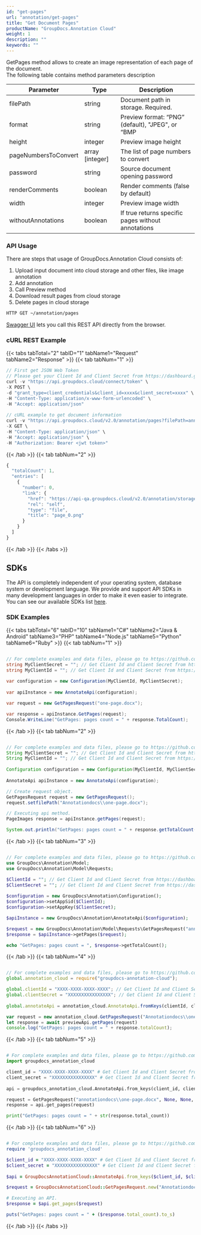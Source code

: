 ```yaml
---
id: "get-pages"
url: "annotation/get-pages"
title: "Get Document Pages"
productName: "GroupDocs.Annotation Cloud"
weight: 1
description: ""
keywords: ""
---
```


GetPages method allows to create an image representation of each page of the document.  
The following table contains method parameters description

Parameter|Type|Description
---|---|---
filePath|string|Document path in storage. Required.
format|string|Preview format: “PNG” (default), "JPEG", or “BMP
height|integer|Preview image height
pageNumbersToConvert|array [integer]|The list of page numbers to convert
password|string|Source document opening password
renderComments|boolean|Render comments (false by default)
width|integer|Preview image width
withoutAnnotations|boolean|If true returns specific pages without annotations

### API Usage ###

There are steps that usage of GroupDocs.Annotation Cloud consists of:

1. Upload input document into cloud storage and other files, like image annotation
1. Add annotation
1. Call Preview method
1. Download result pages from cloud storage
1. Delete pages in cloud storage

```html
HTTP GET ~/annotation/pages
```

[Swagger UI](https://apireference.groupdocs.cloud/annotation/) lets you call this REST API directly from the browser.

### cURL REST Example ###

{{< tabs tabTotal="2" tabID="1" tabName1="Request" tabName2="Response" >}}
{{< tab tabNum="1" >}}

```javascript
// First get JSON Web Token
// Please get your Client Id and Client Secret from https://dashboard.groupdocs.cloud/applications. Kindly place Client Id in the "client_id" and Client Secret in the "client_secret" arguments.
curl -v "https://api.groupdocs.cloud/connect/token" \
-X POST \
-d "grant_type=client_credentials&client_id=xxxx&client_secret=xxxx" \
-H "Content-Type: application/x-www-form-urlencoded" \
-H "Accept: application/json"
  
// cURL example to get document information
curl -v "https://api.groupdocs.cloud/v2.0/annotation/pages?filePath=annotationdocs%2Fone-page.docx" \
-X GET \
-H "Content-Type: application/json" \
-H "Accept: application/json" \
-H "Authorization: Bearer <jwt token>"
```

{{< /tab >}}
{{< tab tabNum="2" >}}

```javascript
{
  "totalCount": 1,
  "entries": [
    {
      "number": 0,
      "link": {
        "href": "https://api-qa.groupdocs.cloud/v2.0/annotation/storage/file/one-page_docx/page_0.png",
        "rel": "self",
        "type": "file",
        "title": "page_0.png"
      }
    }
  ]
}
```

{{< /tab >}}
{{< /tabs >}}

## SDKs ##

The API is completely independent of your operating system, database system or development language. We provide and support API SDKs in many development languages in order to make it even easier to integrate. You can see our available SDKs list [here](https://github.com/groupdocs-annotation-cloud).

### SDK Examples ###

{{< tabs tabTotal="6" tabID="10" tabName1="C#" tabName2="Java  & Android" tabName3="PHP" tabName4="Node.js" tabName5="Python" tabName6="Ruby" >}} {{< tab tabNum="1" >}}

```csharp

// For complete examples and data files, please go to https://github.com/groupdocs-annotation-cloud/groupdocs-annotation-cloud-dotnet-samples
string MyClientSecret = ""; // Get Client Id and Client Secret from https://dashboard.groupdocs.cloud
string MyClientId = ""; // Get Client Id and Client Secret from https://dashboard.groupdocs.cloud
  
var configuration = new Configuration(MyClientId, MyClientSecret);
  
var apiInstance = new AnnotateApi(configuration);

var request = new GetPagesRequest("one-page.docx");

var response = apiInstance.GetPages(request);
Console.WriteLine("GetPages: pages count = " + response.TotalCount);

```

{{< /tab >}} {{< tab tabNum="2" >}}

```java

// For complete examples and data files, please go to https://github.com/groupdocs-annotation-cloud/groupdocs-annotation-cloud-java-samples
String MyClientSecret = ""; // Get Client Id and Client Secret from https://dashboard.groupdocs.cloud
String MyClientId = ""; // Get Client Id and Client Secret from https://dashboard.groupdocs.cloud
  
Configuration configuration = new Configuration(MyClientId, MyClientSecret);
  
AnnotateApi apiInstance = new AnnotateApi(configuration);

// Create request object.
GetPagesRequest request = new GetPagesRequest();
request.setfilePath("Annotationdocs\\one-page.docx");

// Executing api method.
PageImages response = apiInstance.getPages(request);

System.out.println("GetPages: pages count = " + response.getTotalCount());

```

{{< /tab >}} {{< tab tabNum="3" >}}

```php

// For complete examples and data files, please go to https://github.com/groupdocs-annotation-cloud/groupdocs-annotation-cloud-php-samples
use GroupDocs\Annotation\Model;
use GroupDocs\Annotation\Model\Requests;

$ClientId = ""; // Get Client Id and Client Secret from https://dashboard.groupdocs.cloud
$ClientSecret = ""; // Get Client Id and Client Secret from https://dashboard.groupdocs.cloud
  
$configuration = new GroupDocs\Annotation\Configuration();
$configuration->setAppSid($ClientId);
$configuration->setAppKey($ClientSecret);

$apiInstance = new GroupDocs\Annotation\AnnotateApi($configuration);

$request = new GroupDocs\Annotation\Model\Requests\GetPagesRequest("annotationdocs\\one-page.docx");
$response = $apiInstance->getPages($request);

echo "GetPages: pages count = ", $response->getTotalCount();

```

{{< /tab >}} {{< tab tabNum="4" >}}

```javascript

// For complete examples and data files, please go to https://github.com/groupdocs-annotation-cloud/groupdocs-annotation-cloud-node-samples
global.annotation_cloud = require("groupdocs-annotation-cloud");

global.clientId = "XXXX-XXXX-XXXX-XXXX"; // Get Client Id and Client Secret from https://dashboard.groupdocs.cloud
global.clientSecret = "XXXXXXXXXXXXXXXX"; // Get Client Id and Client Secret from https://dashboard.groupdocs.cloud
  
global.annotateApi = annotation_cloud.AnnotateApi.fromKeys(clientId, clientSecret);

var request = new annotation_cloud.GetPagesRequest("Annotationdocs\\one-page.docx");
let response = await previewApi.getPages(request)
console.log("GetPages: pages count = " + response.totalCount);

```

{{< /tab >}} {{< tab tabNum="5" >}}

```python

# For complete examples and data files, please go to https://github.com/groupdocs-annotation-cloud/groupdocs-annotation-cloud-python-samples
import groupdocs_annotation_cloud

client_id = "XXXX-XXXX-XXXX-XXXX" # Get Client Id and Client Secret from https://dashboard.groupdocs.cloud
client_secret = "XXXXXXXXXXXXXXXX" # Get Client Id and Client Secret from https://dashboard.groupdocs.cloud
  
api = groupdocs_annotation_cloud.AnnotateApi.from_keys(client_id, client_secret)

request = GetPagesRequest("annotationdocs\\one-page.docx", None, None, None, None, None, None, None)
response = api.get_pages(request)

print("GetPages: pages count = " + str(response.total_count))
```

{{< /tab >}} {{< tab tabNum="6" >}}

```ruby

# For complete examples and data files, please go to https://github.com/groupdocs-annotation-cloud/groupdocs-annotation-cloud-ruby-samples
require 'groupdocs_annotation_cloud'

$client_id = "XXXX-XXXX-XXXX-XXXX" # Get Client Id and Client Secret from https://dashboard.groupdocs.cloud
$client_secret = "XXXXXXXXXXXXXXXX" # Get Client Id and Client Secret from https://dashboard.groupdocs.cloud
  
$api = GroupDocsAnnotationCloud::AnnotateApi.from_keys($client_id, $client_secret)

$request = GroupDocsAnnotationCloud::GetPagesRequest.new("Annotationdocs\\one-page.docx", nil, nil, nil, nil, nil, nil, "")

# Executing an API.
$response = $api.get_pages($request)

puts("GetPages: pages count = " + ($response.total_count).to_s)

```

{{< /tab >}} {{< /tabs >}}
